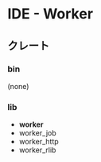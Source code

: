 # IDE - Worker

## クレート

### bin

(none)

### lib

- **worker**
- worker_job
- worker_http
- worker_rlib
